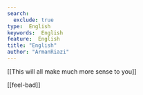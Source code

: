 ```yaml
---
search:
  exclude: true
type:  English
keywords:  English
feature:  English
title: "English"
author: "ArmanRiazi"
---
```


[[This will all make much more sense to you]]

[[feel-bad]]